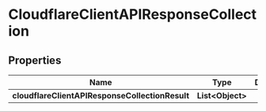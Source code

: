 # CloudflareClientAPIResponseCollection

## Properties
Name | Type | Description | Notes
------------ | ------------- | ------------- | -------------
**cloudflareClientAPIResponseCollectionResult** | **List&lt;Object&gt;** |  |  [optional]
